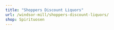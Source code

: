 ```yaml
---
title: "Shoppers Discount Liquors"
url: /windsor-mill/shoppers-discount-liquors/
shop: Spirituosen
---
```

